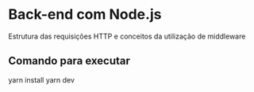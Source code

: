 # Back-end com Node.js

Estrutura das requisições HTTP e conceitos da utilização de middleware

## Comando para executar
yarn install
yarn dev

